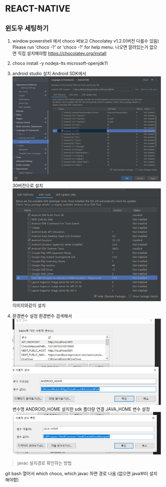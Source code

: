 # REACT-NATIVE

## 윈도우 세팅하기

1.  window powershell 에서 choco 써보고
    Chocolatey v1.2.0(버전 다를수 있음)
    Please run 'choco -?' or 'choco <command> -?' for help menu.
    나오면 깔려있는거 없으면 직접 설치해야함
    <https://chocolatey.org/install>

2.  choco install -y nodejs-lts microsoft-openjdk11

3.  android studio 설치
    Android SDK에서
    ![Alt text](image.png)
    30버전으로 설치
    ![Alt text](image-1.png)
    이미지와같이 설치

4.  환경변수 설정
    환경변수 검색해서 ![img.png](img.png)
    변수명 ANDROID_HOME 설치한 sdk 폴더랑 연결
    JAVA_HOME 변수 설정![Alt text](image-2.png)

> javac 설치경로 확인하는 방법

git bash 열어서 which choco, which javac 하면 경로 나옴
(없으면 java부터 설치해야함)
